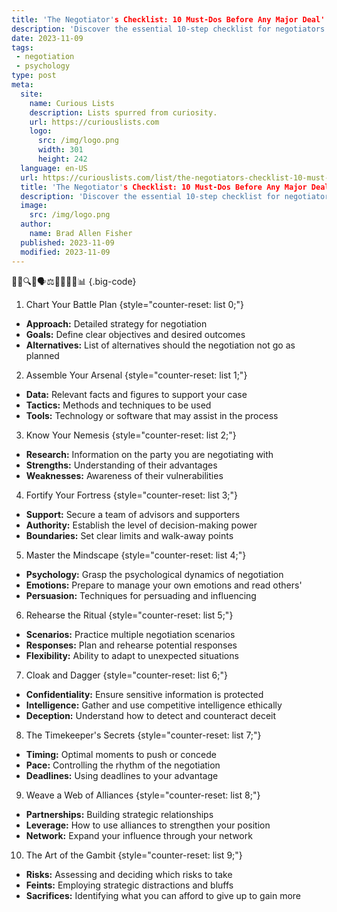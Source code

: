 ```yaml
---
title: 'The Negotiator's Checklist: 10 Must-Dos Before Any Major Deal'
description: 'Discover the essential 10-step checklist for negotiators to ensure success in major deals. A valuable resource for curious minds in the art of negotiation.'
date: 2023-11-09
tags:
 - negotiation
 - psychology
type: post
meta:
  site:
    name: Curious Lists
    description: Lists spurred from curiosity.
    url: https://curiouslists.com
    logo:
      src: /img/logo.png
      width: 301
      height: 242
  language: en-US
  url: https://curiouslists.com/list/the-negotiators-checklist-10-must-dos-before-any-major-deal
  title: 'The Negotiator's Checklist: 10 Must-Dos Before Any Major Deal'
  description: 'Discover the essential 10-step checklist for negotiators to ensure success in major deals. A valuable resource for curious minds in the art of negotiation.'
  image:
    src: /img/logo.png
  author:
    name: Brad Allen Fisher
  published: 2023-11-09
  modified: 2023-11-09
---
```



🤝📝🔍💼🗣️⚖️🕵️‍♀️🤔💡📊 {.big-code}

1. Chart Your Battle Plan {style="counter-reset: list 0;"}
  - **Approach:** Detailed strategy for negotiation
  - **Goals:** Define clear objectives and desired outcomes
  - **Alternatives:** List of alternatives should the negotiation not go as planned

2. Assemble Your Arsenal {style="counter-reset: list 1;"}
  - **Data:** Relevant facts and figures to support your case
  - **Tactics:** Methods and techniques to be used
  - **Tools:** Technology or software that may assist in the process

3. Know Your Nemesis {style="counter-reset: list 2;"}
  - **Research:** Information on the party you are negotiating with
  - **Strengths:** Understanding of their advantages
  - **Weaknesses:** Awareness of their vulnerabilities

4. Fortify Your Fortress {style="counter-reset: list 3;"}
  - **Support:** Secure a team of advisors and supporters
  - **Authority:** Establish the level of decision-making power
  - **Boundaries:** Set clear limits and walk-away points

5. Master the Mindscape {style="counter-reset: list 4;"}
  - **Psychology:** Grasp the psychological dynamics of negotiation
  - **Emotions:** Prepare to manage your own emotions and read others'
  - **Persuasion:** Techniques for persuading and influencing

6. Rehearse the Ritual {style="counter-reset: list 5;"}
  - **Scenarios:** Practice multiple negotiation scenarios
  - **Responses:** Plan and rehearse potential responses
  - **Flexibility:** Ability to adapt to unexpected situations

7. Cloak and Dagger {style="counter-reset: list 6;"}
  - **Confidentiality:** Ensure sensitive information is protected
  - **Intelligence:** Gather and use competitive intelligence ethically
  - **Deception:** Understand how to detect and counteract deceit

8. The Timekeeper's Secrets {style="counter-reset: list 7;"}
  - **Timing:** Optimal moments to push or concede
  - **Pace:** Controlling the rhythm of the negotiation
  - **Deadlines:** Using deadlines to your advantage

9. Weave a Web of Alliances {style="counter-reset: list 8;"}
  - **Partnerships:** Building strategic relationships
  - **Leverage:** How to use alliances to strengthen your position
  - **Network:** Expand your influence through your network

10. The Art of the Gambit {style="counter-reset: list 9;"}
  - **Risks:** Assessing and deciding which risks to take
  - **Feints:** Employing strategic distractions and bluffs
  - **Sacrifices:** Identifying what you can afford to give up to gain more